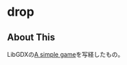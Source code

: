 # drop

## About This

LibGDXの[A simple game](https://github.com/libgdx/libgdx/wiki/A-simple-game)を写経したもの。
